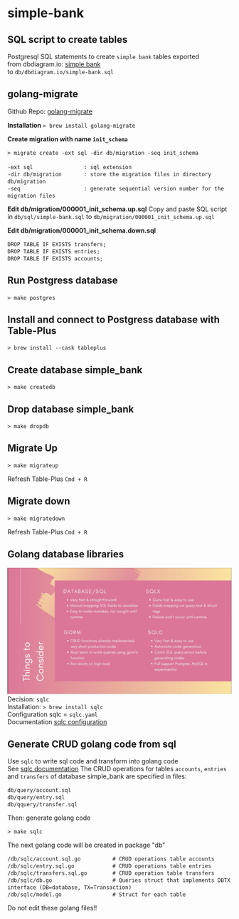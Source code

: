 # simple-bank

## SQL script to create tables
Postgresql SQL statements to create `simple bank` tables exported <br>
from dbdiagram.io: [simple bank](https://dbdiagram.io/d/simple-bank-65c391b8ac844320aea89c27) <br>
to  `db/dbdiagram.io/simple-bank.sql`

## golang-migrate
Github Repo: [golang-migrate](https://github.com/golang-migrate/migrate)

**Installation**
`> brew install golang-migrate`

**Create migration with name `init_schema`**
```
> migrate create -ext sql -dir db/migration -seq init_schema

-ext sql                : sql extension
-dir db/migration       : store the migration files in directory db/migration
-seq                    : generate sequential version number for the migration files

```
**Edit db/migration/000001_init_schema.up.sql**
Copy and paste SQL script in `db/sql/simple-bank.sql` to `db/migration/000001_init_schema.up.sql`

**Edit db/migration/000001_init_schema.down.sql**
```
DROP TABLE IF EXISTS transfers;
DROP TABLE IF EXISTS entries;
DROP TABLE IF EXISTS accounts;
```

## Run Postgress database
```
> make postgres
```
## Install and connect to Postgress database with Table-Plus
```
> brew install --cask tableplus
```

## Create database simple_bank
```
> make createdb
```

## Drop database simple_bank
```
> make dropdb
```

## Migrate Up
```
> make migrateup
```
Refresh Table-Plus `Cmd + R`

## Migrate down
```
> make migratedown
```
Refresh Table-Plus `Cmd + R`

## Golang database libraries
![things to consider](golang-database.png) <br>
Decision: `sqlc` <br>
Installation: `> brew install sqlc` <br>
Configuration sqlc = `sqlc.yaml` <br>
Documentation [sqlc configuration](https://docs.sqlc.dev/en/stable/reference/config.html)

## Generate CRUD golang code from sql
Use `sqlc` to write sql code and transform into golang code <br>
See [sqlc documentation](https://docs.sqlc.dev/en/latest/)
The CRUD operations for tables `accounts`, `entries` and `transfers` of database simple_bank are specified in files:
```
db/query/account.sql
db/query/entry.sql
db/qquery/transfer.sql
```
Then: generate golang code
```
> make sqlc
```
The next golang code will be created in package "db"
```
/db/sqlc/account.sql.go          # CRUD operations table accounts
/db/sqlc/entry.sql.go            # CRUD operations table entries
/db/sqlc/transfers.sql.go        # CRUD operation table transfers
/db/sqlc/db.go                   # Queries struct that implements DBTX interface (DB=database, TX=Transaction)
/db/sqlc/model.go                # Struct for each table
```
Do not edit these golang files!!

